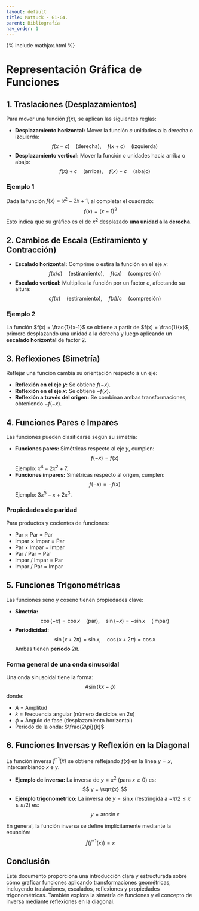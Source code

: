 ```yaml
---
layout: default
title: Mattuck - G1-G4.
parent: Bibliografía
nav_order: 1
---
```


{% include mathjax.html %}

# Representación Gráfica de Funciones

## **1. Traslaciones (Desplazamientos)**
Para mover una función $f(x)$, se aplican las siguientes reglas:

- **Desplazamiento horizontal:** Mover la función $c$ unidades a la derecha o izquierda:
  $$
  f(x - c) \quad \text{(derecha)}, \quad f(x + c) \quad \text{(izquierda)}
  $$
- **Desplazamiento vertical:** Mover la función $c$ unidades hacia arriba o abajo:
  $$
  f(x) + c \quad \text{(arriba)}, \quad f(x) - c \quad \text{(abajo)}
  $$

### **Ejemplo 1**
Dada la función $f(x) = x^2 - 2x + 1$, al completar el cuadrado:
$$
f(x) = (x - 1)^2
$$
Esto indica que su gráfico es el de $x^2$ desplazado **una unidad a la derecha**.

## **2. Cambios de Escala (Estiramiento y Contracción)**
- **Escalado horizontal:** Comprime o estira la función en el eje $x$:
  $$
  f(x/c) \quad \text{(estiramiento)}, \quad f(cx) \quad \text{(compresión)}
  $$
- **Escalado vertical:** Multiplica la función por un factor $c$, afectando su altura:
  $$
  c f(x) \quad \text{(estiramiento)}, \quad f(x)/c \quad \text{(compresión)}
  $$

### **Ejemplo 2**
La función $f(x) = \frac{1}{x-1}$ se obtiene a partir de $f(x) = \frac{1}{x}$, primero desplazando una unidad a la derecha y luego aplicando un **escalado horizontal** de factor $2$.

## **3. Reflexiones (Simetría)**
Reflejar una función cambia su orientación respecto a un eje:

- **Reflexión en el eje $y$:** Se obtiene $f(-x)$.
- **Reflexión en el eje $x$:** Se obtiene $-f(x)$.
- **Reflexión a través del origen:** Se combinan ambas transformaciones, obteniendo $-f(-x)$.

## **4. Funciones Pares e Impares**
Las funciones pueden clasificarse según su simetría:

- **Funciones pares:** Simétricas respecto al eje $y$, cumplen:
  $$
  f(-x) = f(x)
  $$
  Ejemplo: $x^4 - 2x^2 + 7$.
- **Funciones impares:** Simétricas respecto al origen, cumplen:
  $$
  f(-x) = -f(x)
  $$
  Ejemplo: $3x^5 - x + 2x^3$.

### **Propiedades de paridad**
Para productos y cocientes de funciones:
- Par × Par = Par
- Impar × Impar = Par
- Par × Impar = Impar
- Par / Par = Par
- Impar / Impar = Par
- Impar / Par = Impar

## **5. Funciones Trigonométricas**
Las funciones seno y coseno tienen propiedades clave:

- **Simetría:**
  $$
  \cos(-x) = \cos x \quad \text{(par)}, \quad \sin(-x) = -\sin x \quad \text{(impar)}
  $$
- **Periodicidad:**
  $$
  \sin(x + 2\pi) = \sin x, \quad \cos(x + 2\pi) = \cos x
  $$
  Ambas tienen **período** $2\pi$.

### **Forma general de una onda sinusoidal**
Una onda sinusoidal tiene la forma:
$$
A \sin(kx - \phi)
$$
donde:
- $A$ = Amplitud
- $k$ = Frecuencia angular (número de ciclos en $2\pi$)
- $\phi$ = Ángulo de fase (desplazamiento horizontal)
- Período de la onda: $\frac{2\pi}{k}$

## **6. Funciones Inversas y Reflexión en la Diagonal**
La función inversa $f^{-1}(x)$ se obtiene reflejando $f(x)$ en la línea $y = x$, intercambiando $x$ e $y$.

- **Ejemplo de inversa:** La inversa de $y = x^2$ (para $x \geq 0$) es:
  $$
  y = \sqrt{x}
  $$
- **Ejemplo trigonométrico:** La inversa de $y = \sin x$ (restringida a $-\pi/2 \leq x \leq \pi/2$) es:
  $$
  y = \arcsin x
  $$

En general, la función inversa se define implícitamente mediante la ecuación:
$$
f(f^{-1}(x)) = x
$$

## **Conclusión**
Este documento proporciona una introducción clara y estructurada sobre cómo graficar funciones aplicando transformaciones geométricas, incluyendo traslaciones, escalados, reflexiones y propiedades trigonométricas. También explora la simetría de funciones y el concepto de inversa mediante reflexiones en la diagonal.